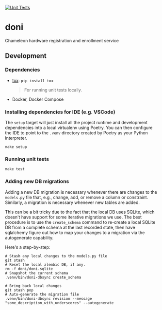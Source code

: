 [![Unit Tests](https://github.com/ChameleonCloud/doni/actions/workflows/test.yml/badge.svg?branch=chameleoncloud%2Fxena&event=push)](https://github.com/ChameleonCloud/doni/actions/workflows/test.yml)


# doni

Chameleon hardware registration and enrollment service

## Development

### Dependencies

- [tox](https://tox.readthedocs.io/en/latest/): `pip install tox`
  > For running unit tests locally.
- Docker, Docker Compose

### Installing dependencies for IDE (e.g. VSCode)

The `setup` target will just install all the project runtime and development
dependencies into a local virtualenv using Poetry. You can then configure the
IDE to point to the `.venv` directory created by Poetry as your Python
interpreter.

```shell
make setup
```

### Running unit tests

```shell
make test
```

### Adding new DB migrations

Adding a new DB migration is necessary whenever there are changes to the
`models.py` file that, e.g., change, add, or remove a column or constraint.
Similarly, a migration is necessary whenever new tables are added.

This can be a bit tricky due to the fact that the local DB uses SQLite, which
doesn't have support for some iterative migrations we use. The best procedure
is to use the `create_schema` command to re-create a local SQLite DB from a
complete schema at the last recorded state, then have sqlalchemy figure out how
to map your changes to a migration via the autogenerate capability.

Here's a step-by-step:

```shell
# Stash any local changes to the models.py file
git stash
# Reset the local alembic DB, if any.
rm -f doni/doni.sqlite
# Snapshot the current schema
.venv/bin/doni-dbsync create_schema

# Bring back local changes
git stash pop
# Auto-generate the migration file
.venv/bin/doni-dbsync revision --message "some_description_with_underscores" --autogenerate
```
